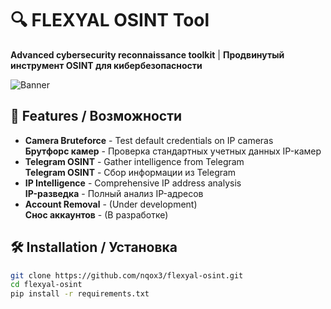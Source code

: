 # 🔍 FLEXYAL OSINT Tool
**Advanced cybersecurity reconnaissance toolkit** | **Продвинутый инструмент OSINT для кибербезопасности**

![Banner](https://cdn.discordapp.com/attachments/1391066893636604069/1395049617158176840/image.png?ex=687908b3&is=6877b733&hm=92576c9072ea854782b7f879f019640b2a0f0f8a90650e536eb71af448577a96&)

## 🌟 Features / Возможности
- **Camera Bruteforce** - Test default credentials on IP cameras  
  **Брутфорс камер** - Проверка стандартных учетных данных IP-камер
- **Telegram OSINT** - Gather intelligence from Telegram  
  **Telegram OSINT** - Сбор информации из Telegram
- **IP Intelligence** - Comprehensive IP address analysis  
  **IP-разведка** - Полный анализ IP-адресов
- **Account Removal** - (Under development)  
  **Снос аккаунтов** - (В разработке)

## 🛠️ Installation / Установка
```bash
git clone https://github.com/nqox3/flexyal-osint.git
cd flexyal-osint
pip install -r requirements.txt
